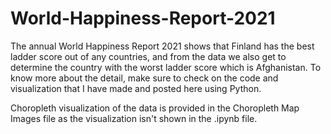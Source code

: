# World-Happiness-Report-2021
The annual World Happiness Report 2021 shows that Finland has the best ladder score out of any countries, and from the data we also get to determine the country with the worst ladder score which is Afghanistan. To know more about the detail, make sure to check on the code and visualization that I have made and posted here using Python.

Choropleth visualization of the data is provided in the Choropleth Map Images file as the visualization isn't shown in the .ipynb file.
